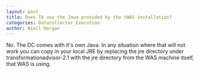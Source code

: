 ```yaml
---
layout: post
title: Does TA use the Java provided by the tWAS installation?
categories: Datacollector_Execution
author: Niall Horgan
---
```

No. The DC comes with it's own Java. In any situation where that will not work you can copy in your local JRE by replacing the jre directory under transformationadvisor-2.1 with the jre directory from the WAS machine itself, that WAS is using.
